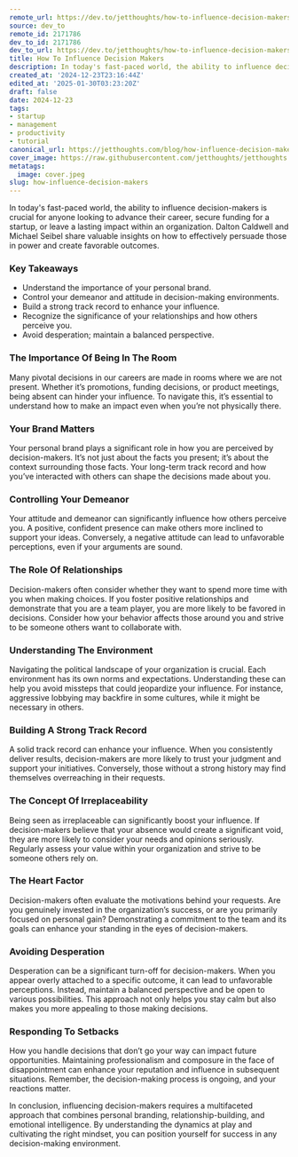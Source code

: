 ```yaml
---
remote_url: https://dev.to/jetthoughts/how-to-influence-decision-makers-1h5j
source: dev_to
remote_id: 2171786
dev_to_id: 2171786
dev_to_url: https://dev.to/jetthoughts/how-to-influence-decision-makers-1h5j
title: How To Influence Decision Makers
description: In today's fast-paced world, the ability to influence decision-makers is crucial for anyone looking...
created_at: '2024-12-23T23:16:44Z'
edited_at: '2025-01-30T03:23:20Z'
draft: false
date: 2024-12-23
tags:
- startup
- management
- productivity
- tutorial
canonical_url: https://jetthoughts.com/blog/how-influence-decision-makers/
cover_image: https://raw.githubusercontent.com/jetthoughts/jetthoughts.github.io/master/content/blog/how-influence-decision-makers/cover.jpeg
metatags:
  image: cover.jpeg
slug: how-influence-decision-makers
---
```

In today's fast-paced world, the ability to influence decision-makers is crucial for anyone looking to advance their career, secure funding for a startup, or leave a lasting impact within an organization. Dalton Caldwell and Michael Seibel share valuable insights on how to effectively persuade those in power and create favorable outcomes.

### Key Takeaways

*   Understand the importance of your personal brand.
*   Control your demeanor and attitude in decision-making environments.
*   Build a strong track record to enhance your influence.
*   Recognize the significance of your relationships and how others perceive you.
*   Avoid desperation; maintain a balanced perspective.

### The Importance Of Being In The Room

Many pivotal decisions in our careers are made in rooms where we are not present. Whether it’s promotions, funding decisions, or product meetings, being absent can hinder your influence. To navigate this, it’s essential to understand how to make an impact even when you’re not physically there.

### Your Brand Matters

Your personal brand plays a significant role in how you are perceived by decision-makers. It’s not just about the facts you present; it’s about the context surrounding those facts. Your long-term track record and how you’ve interacted with others can shape the decisions made about you.

### Controlling Your Demeanor

Your attitude and demeanor can significantly influence how others perceive you. A positive, confident presence can make others more inclined to support your ideas. Conversely, a negative attitude can lead to unfavorable perceptions, even if your arguments are sound.

### The Role Of Relationships

Decision-makers often consider whether they want to spend more time with you when making choices. If you foster positive relationships and demonstrate that you are a team player, you are more likely to be favored in decisions. Consider how your behavior affects those around you and strive to be someone others want to collaborate with.

### Understanding The Environment

Navigating the political landscape of your organization is crucial. Each environment has its own norms and expectations. Understanding these can help you avoid missteps that could jeopardize your influence. For instance, aggressive lobbying may backfire in some cultures, while it might be necessary in others.

### Building A Strong Track Record

A solid track record can enhance your influence. When you consistently deliver results, decision-makers are more likely to trust your judgment and support your initiatives. Conversely, those without a strong history may find themselves overreaching in their requests.

### The Concept Of Irreplaceability

Being seen as irreplaceable can significantly boost your influence. If decision-makers believe that your absence would create a significant void, they are more likely to consider your needs and opinions seriously. Regularly assess your value within your organization and strive to be someone others rely on.

### The Heart Factor

Decision-makers often evaluate the motivations behind your requests. Are you genuinely invested in the organization’s success, or are you primarily focused on personal gain? Demonstrating a commitment to the team and its goals can enhance your standing in the eyes of decision-makers.

### Avoiding Desperation

Desperation can be a significant turn-off for decision-makers. When you appear overly attached to a specific outcome, it can lead to unfavorable perceptions. Instead, maintain a balanced perspective and be open to various possibilities. This approach not only helps you stay calm but also makes you more appealing to those making decisions.

### Responding To Setbacks

How you handle decisions that don’t go your way can impact future opportunities. Maintaining professionalism and composure in the face of disappointment can enhance your reputation and influence in subsequent situations. Remember, the decision-making process is ongoing, and your reactions matter.

In conclusion, influencing decision-makers requires a multifaceted approach that combines personal branding, relationship-building, and emotional intelligence. By understanding the dynamics at play and cultivating the right mindset, you can position yourself for success in any decision-making environment.
